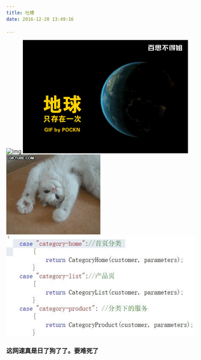 ```yaml
---
title: 吐槽
date: 2016-12-20 13:49:16

---
```

![img](/img/zhifubao.jpg)
![img](index/1.gif)
![img](index/2.gif)
![img](index/3.jpg)

### 这网速真是日了狗了了。要难死了